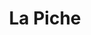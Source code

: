 ---
title: La Piche
nombre_comunidad: La Piche
municipio: Toluviejo
departamento: Sucre
descripcion: >-
  Comunidad campesina e indígena de Tolúviejo en los Montes de María. Tiene una
  dinámica comunitaria muy rica, con proyectos de atención infantil juvenil y
  familiar desde la Iglesia. También es zona forestal y minera por lo que hay
  proyectos de conservación de la serranía, de cultivos de cacao, rutas
  turísticas y explotación de la piedra caliza. Falta cohesionar mejor las
  iniciativas. Cuenta con un hostal y una Casa indígena.
num_personas: 618
num_familias: 235
min_distancia_casco_urbano: 12
km_distancia_casco_urbano: 8
vias_acceso: 'via principal  pavimentada en mal estado '
infraestructura_comunitaria:
  - Instituciones educativas (IE)
  - Espacios deportivos
  - Casa Indígena
  - Hostal
notas_infraestructura_comunitaria: ''
liderazgo_comunidad:
  - >-
    Asociaciones de productores que trabajan por sus objetivos la base social es
    amplia y en temas ambientales; productivos se requiere fortalecer
    comunitariamente. Producción artesanal asociada para talla de la piedra.
inclusion_diversidad_genero: >-
  Niños y jóvenes en hijos de luz, apoyo de "roca madre"

  Cabildo Zenú, (360personas en el Cabildo)

  20 jóvenes en proceso de participación de iglesia cristiana.

  No hay organización de mujeres con enfoque de género, pero sí están vinculadas
  en actividades productivas alrededor del picado de la Piedra.
comentarios_conectividad: Hay acceso a internet, se mantiene estable si hay energía eléctrica
punto_SOLE: INSTITUCIÓN EDUCATIVA LA PICHE.
comentarios_punto_SOLE:
  - >-
    https://padlet.com/comunidadlapiche/sole-qu-hace-nica-a-mi-comunidad-1yr8jlzobloys5hv
ppales_actividades_economicas_vocacion_productiva:
  - Turismo de naturaleza
  - Minería
comentarios_ppales_actividades_economicas_vocacion_productiva: ''
comunidad_sostenible_uso_suelo: |-
  Zona de amortiguamiento de Serrania de Coraza
  Minería artesanal
  Producción agropecuaria
org_con_proyeccion: []
servicios_publicos_comunidades_focalizadas:
  - Acueducto
comunidades_focalizadas_educacion_infraestructura_educativa:
  - Institución educativa
comunidades_focalizadas_practicas_organizativas: []
conectividad_minima: Bueno
iniciativas_priorizadas:
  - >-
    Con el programa se trabajó en fortalecer las capacidades de las
    organizaciones comunitarias de turismo comunidades para generar una
    propuesta de valor en torno a las actividades de turismo de naturaleza;
    regenerativo y cultural en  la Piche ( Ecorruta) que generen nuevas
    experiencias turísticas vivenciales
  - ' vinculando a diferentes actores y sectores de la población. '
org_focalizada: []
riesgo: ''
otros_programas_USAID:
  - Nuestra Tierra Próspera
  - Riqueza Natural
alianzas_colaboradores:
  - 'PNUD '
posibilidad_iniciativas_conjuntas_aliados_2: []
actividades_ocio:
  - >-
    Proyecto ""Hijos de la luz"" (Grupo folclórico con propietaria de Roca
    Madre)
medios_comunicacion_narrativas_locales:
  - Comunicarte
num_visitas_realizadas: 40
num_diagnosticos_rurales_participativos_realizados: 1
infraestructura_salud_atencion_psicosocial: []
notas_infraestructura_salud_atencion_psicosocial: >-
  A través del programa, el CENTRO DE SALUD SAN JOSE DE TOLUVIEJO E.S.E habilitó
  los servicios de psicología, fisioterapia, terapia ocupacional y
  fonoaudología. Todas por el momento de manera presencial en la cabecera
  municipal de Toluviejo. 
num_visitas_predio: 5
grafica_ubicacion_geografica: /charts/municipios/toluviejo/ubicacion_geografica.html
url: /reportes/la-piche
imagen_iniciativas_productivas: null
imagen_medios_comunicacion: null
layout: comunidad
download_file: /reportes/la-piche.pdf

---